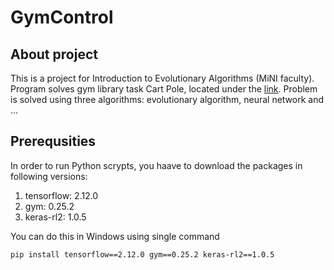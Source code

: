 # GymControl

## About project

This is a project for Introduction to Evolutionary Algorithms (MiNI faculty). Program solves gym library task Cart Pole, located under the <a href="https://www.gymlibrary.dev/environments/classic_control/cart_pole/"> link</a>. Problem is solved using three algorithms: evolutionary algorithm, neural network and ...

## Prerequsities
In order to run Python scrypts, you haave to download the packages in following versions:
1. tensorflow: 2.12.0
2. gym: 0.25.2
3. keras-rl2: 1.0.5

You can do this in Windows using single command

```bash
pip install tensorflow==2.12.0 gym==0.25.2 keras-rl2==1.0.5
```
